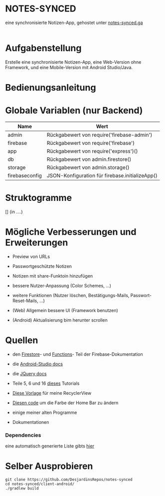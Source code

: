 # NOTES-SYNCED
eine synchronisierte Notizen-App, gehostet unter [notes-synced.ga](https://notes-synced.web.app)
<br/><br/>

# Aufgabenstellung

Erstelle eine synchronisierte Notizen-App, eine Web-Version ohne Framework, und eine Mobile-Version mit Android Studio/Java.




# Bedienungsanleitung




# Globale Variablen (nur Backend)

| Name           | Wert                                            |
|----------------|-------------------------------------------------|
| admin          | Rückgabewert von require('firebase-admin')      |
| firebase       | Rückgabewert von require('firebase')            |
| app            | Rückgabewert von require('express')()           |
| db             | Rückgabewert von admin.firestore()              |
| storage        | Rückgabewert von admin.storage()                |
| firebaseconfig | JSON-Konfiguration für firebase.initializeApp() |




# Struktogramme
[] (in ....)

# Mögliche Verbesserungen und Erweiterungen

- Preview von URLs

- Passwortgeschützte Notizen

- Notizen mit share-Funktoin hinzufügen

- bessere Nutzer-Anpassung (Color Schemes, ...)

- weitere Funktionen (Nutzer löschen, Bestätigungs-Mails, Passwort-Reset-Mails, ...)

- (Web)     Allgemein bessere UI (Framework benutzen)

- (Android) Aktualisierung bim herunter scrollen




# Quellen

- den [Firestore](https://firebase.google.com/docs/firestore)- und [Functions](https://firebase.google.com/docs/functions)- Teil der Firebase-Dokumentation

- die [Android-Studio docs](https://developer.android.com/docs)

- die [JQuery docs](https://jquery.com/)

- Teile 5, 6 und 16 [dieses](https://www.youtube.com/watch?v=hVJe51Z67Bo&list=PLdHg5T0SNpN2NimxW3piNqEVBWtXcraz-&index=1) Tutorials

- [Diese Vorlage](https://stackoverflow.com/questions/40584424/simple-android-recyclerview-example) für meine RecyclerView

- [Diesen code](https://stackoverflow.com/questions/27839105/android-lollipop-change-navigation-bar-color) um die Farbe der Home Bar zu ändern

- einige meiner alten Programme

- Dokumentationen

### Dependencies

eine automatisch generierte Liste gibts [hier](https://github.com/DesjardinsRepos/notes-synced/network/dependencies)




# Selber Ausprobieren

    git clone https://github.com/DesjardinsRepos/notes-synced
    cd notes-synced/client-android/
    ./gradlew build
